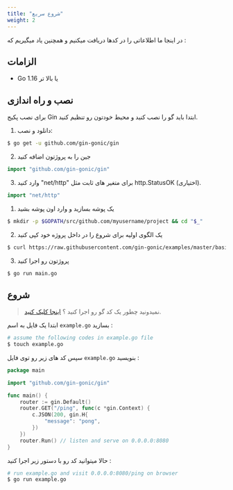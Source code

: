 ```yaml
---
title: "شروع سریع"
weight: 2
---
```


در اینجا ما اطلاعاتی را در کدها دریافت میکنیم و همچنین یاد میگیریم که :

## الزامات

- Go 1.16 یا بالا تر

## نصب و راه اندازی

برای نصب پکیج Gin ابتدا باید گو را نصب کنید و محیط خودتون رو تنظیم کنید.

1. دانلود و نصب:

```sh
$ go get -u github.com/gin-gonic/gin
```

2. جین را به پروژتون اضافه کنید

```go
import "github.com/gin-gonic/gin"
```

3. وارد کنید "net/http" برای متغیر های ثابت مثل http.StatusOK (اختیاری).

```go
import "net/http"
```

1. یک پوشه بسازید و وارد اون پوشه بشید

```sh
$ mkdir -p $GOPATH/src/github.com/myusername/project && cd "$_"
```

2. یک الگوی اولیه برای شروع را در داخل پروژه خود کپی کنید

```sh
$ curl https://raw.githubusercontent.com/gin-gonic/examples/master/basic/main.go > main.go
```

3. پروژتون رو اجرا کنید

```sh
$ go run main.go
```

## شروع

> نمیدونید چطور یک کد گو رو اجرا کنید ؟ [اینجا کلیک کنید](https://golang.org/doc/code.html).

ابتدا یک فایل به اسم `example.go` بسازید :

```sh
# assume the following codes in example.go file
$ touch example.go
```

سپس کد های زیر رو توی فایل `example.go` بنویسید :

```go
package main

import "github.com/gin-gonic/gin"

func main() {
	router := gin.Default()
	router.GET("/ping", func(c *gin.Context) {
		c.JSON(200, gin.H{
			"message": "pong",
		})
	})
	router.Run() // listen and serve on 0.0.0.0:8080
}
```

حالا میتوانید کد رو با دستور زیر اجرا کنید :

```sh
# run example.go and visit 0.0.0.0:8080/ping on browser
$ go run example.go
```
